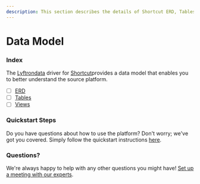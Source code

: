 ```yaml
---
description: This section describes the details of Shortcut ERD, Tables, and Views.
---
```


# Data Model

### Index

The  [Lyftrondata](https://www.lyftrondata.com/) driver for [Shortcut](None)provides a data model that enables you to better understand the source platform.

* [ ] [ERD](../../../business-analytics/shortcut/data-model/erd.md)
* [ ] [Tables](../../../business-analytics/shortcut/data-model/tables.md)
* [ ] [Views](../../../business-analytics/shortcut/data-model/views.md)

### Quickstart Steps

Do you have questions about how to use the platform? Don't worry; we've got you covered. Simply follow the quickstart instructions [here](../../../business-analytics/shortcut/quickstart-steps.md).

### Questions? <a href="#questions" id="questions"></a>

We're always happy to help with any other questions you might have! [Set up a meeting with our experts](https://www.lyftrondata.com/book-a-meeting/).


